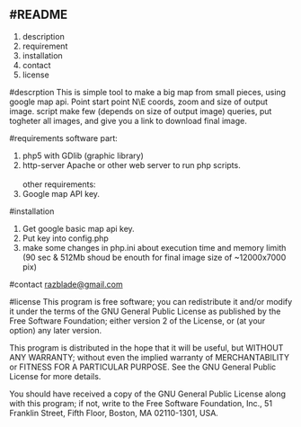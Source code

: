 #README 
----------------
1. description
2. requirement
3. installation
4. contact
5. license

#descrption
This is simple tool to make a big map from small pieces, using google map api. Point start point N\E coords, zoom and size of output image. script make few (depends on size of output image) queries, put togheter all images, and give you a link to download final image.

#requirements
software part:<br/>
1. php5 with GDlib (graphic library)<br/>
2. http-server Apache or other web server to run php scripts.<br/><br/>
other requirements:<br/>
1. Google map API key.

#installation
1. Get google basic map api key. 
2. Put key into config.php
3. make some changes in php.ini about execution time and memory limith (90 sec & 512Mb shoud be enouth for final image size of ~12000x7000 pix) 

#contact
razblade@gmail.com

#license
This program is free software; you can redistribute it and/or modify it under the terms of the GNU General Public License as published by the Free Software Foundation; either version 2 of the License, or (at your option) any later version.

This program is distributed in the hope that it will be useful, but WITHOUT ANY WARRANTY; without even the implied warranty of MERCHANTABILITY or FITNESS FOR A PARTICULAR PURPOSE.  See the GNU General Public License for more details.

You should have received a copy of the GNU General Public License along with this program; if not, write to the Free Software Foundation, Inc., 51 Franklin Street, Fifth Floor, Boston, MA 02110-1301, USA.
